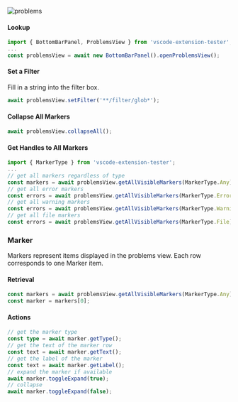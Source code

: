 ![problems](https://user-images.githubusercontent.com/4181232/56641152-fe49ce00-6674-11e9-9a5d-096a61c0b835.png)

#### Lookup

```typescript
import { BottomBarPanel, ProblemsView } from 'vscode-extension-tester';
...
const problemsView = await new BottomBarPanel().openProblemsView();
```

#### Set a Filter

Fill in a string into the filter box.

```typescript
await problemsView.setFilter('**/filter/glob*');
```

#### Collapse All Markers

```typescript
await problemsView.collapseAll();
```

#### Get Handles to All Markers

```typescript
import { MarkerType } from 'vscode-extension-tester';
...
// get all markers regardless of type
const markers = await problemsView.getAllVisibleMarkers(MarkerType.Any);
// get all error markers
const errors = await problemsView.getAllVisibleMarkers(MarkerType.Error);
// get all warning markers
const errors = await problemsView.getAllVisibleMarkers(MarkerType.Warning);
// get all file markers
const errors = await problemsView.getAllVisibleMarkers(MarkerType.File);
```

### Marker

Markers represent items displayed in the problems view. Each row corresponds to one Marker item.

#### Retrieval

```typescript
const markers = await problemsView.getAllVisibleMarkers(MarkerType.Any);
const marker = markers[0];
```

#### Actions

```typescript
// get the marker type
const type = await marker.getType();
// get the text of the marker row
const text = await marker.getText();
// get the label of the marker
const text = await marker.getLabel();
// expand the marker if available
await marker.toggleExpand(true);
// collapse
await marker.toggleExpand(false);
```
